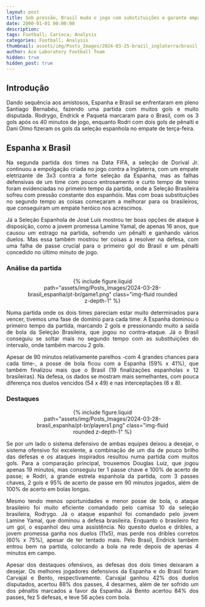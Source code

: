 ```yaml
---
layout: post
title: Sob pressão, Brasil muda o jogo com substituições e garante empate
date: 2000-01-01 00:00:00
description:
tags: Football; Carioca; Analysis
categories: Football; Analysis
thumbnail: assets/img/Posts_Images/2024-03-25-brazil_inglaterra/brasil_inglaterra.jpg
author: Ace Laboratory Football Team
hidden: true
hidden_post: true
---
```


<h2>Introdução</h2>
<div style="text-align: justify">
<p align="justify">
Dando sequência aos amistosos, Espanha e Brasil se enfrentaram em pleno Santiago Bernabéu, fazendo uma partida com muitos gols e muito disputada. Rodrygo, Endrick e Paquetá marcaram para o Brasil, com os 3 gols após os 40 minutos de jogo, enquanto Rodri com dois gols de pênalti e Dani Olmo fizeram os gols da seleção espanhola no empate de terça-feira.
</p>

</div>

<h2>Espanha x Brasil</h2>
<div style="text-align: justify">
<p align="justify">
Na segunda partida dos times na Data FIFA, a seleção de Dorival Jr. continuou a empolgação criada no jogo contra a Inglaterra, com um empate eletrizante de 3x3 contra a forte seleção da Espanha, mas as falhas defensivas de um time com pouco entrosamento e curto tempo de treino foram evidenciadas no primeiro tempo da partida, onde a Seleção Brasileira sofreu com pressão constante dos espanhóis. Mas com boas substituições no segundo tempo as coisas começaram a melhorar para os brasileiros, que conseguiram um empate heróico nos acréscimos.
</p>
<p align="justify">
Já a Seleção Espanhola de José Luís mostrou ter boas opções de ataque à disposição, como a jovem promessa Lamine Yamal, de apenas 16 anos, que causou um estrago na partida, sofrendo um pênalti e ganhando vários duelos. Mas essa também mostrou ter coisas a resolver na defesa, com uma falha de passe crucial para o primeiro gol do Brasil e um pênalti concedido no último minuto de jogo.
</p>
</div>


<h3>Análise da partida</h3>
<div style="width: 80%; margin: 0 auto; text-align: center;">
{% include figure.liquid path="assets/img/Posts_Images/2024-03-28-brasil_espanha/pt-br/game1.png" class="img-fluid rounded z-depth-1" %}
</div>

<div style="text-align: justify">

<p align="justify">
Numa partida onde os dois times pareciam estar muito determinados para vencer, tivemos uma fase de domínio para cada time: A Espanha dominou o primeiro tempo da partida, marcando 2 gols e pressionando muito a saída de bola da Seleção Brasileira, que jogou no contra-ataque. Já o Brasil conseguiu se soltar mais no segundo tempo com as substituições do intervalo, onde também marcou 2 gols.
</p>
<p align="justify">
Apesar de 90 minutos relativamente parelhos -com 4 grandes chances para cada time-, a posse de bola ficou com a Espanha (59% x 41%), que também finalizou mais que o Brasil (19 finalizações espanholas x 12 brasileiras). Na defesa, os dados se mostram mais semelhantes, com pouca diferença nos duelos vencidos (54 x 49) e nas interceptações (6 x 8).
</p>

</div>


<h3>Destaques</h3>
<div style="width: 80%; margin: 0 auto; text-align: center;">
{% include figure.liquid path="assets/img/Posts_Images/2024-03-28-brasil_espanha/pt-br/players1.png" class="img-fluid rounded z-depth-1" %}
</div>

<div style="text-align: justify">

<p align="justify">
Se por um lado o sistema defensivo de ambas equipes deixou a desejar, o sistema ofensivo foi excelente, a combinação de um dia de pouco brilho das defesas e os ataques inspirados resultou numa partida com muitos gols. Para a comparação principal, trouxemos Douglas Luiz, que jogou apenas 19 minutos, mas conseguiu ter 1 passe chave e 100% de acerto de passe; e Rodri, a grande estrela espanhola da partida, com 3 passes chaves, 2 gols e 95% de acerto de passe em 90 minutos jogados, além de 100% de acerto em bolas longas.
</p>
<p align="justify">
Mesmo tendo menos oportunidades e menor posse de bola, o ataque brasileiro foi muito eficiente comandado pelo camisa 10 da seleção brasileira, Rodrygo. Já o ataque espanhol foi comandado pelo jovem Lamine Yamal, que dominou a defesa brasileira. Enquanto o brasileiro fez um gol, o espanhol deu uma assistência. No quesito duelos e dribles, a jovem promessa ganha nos duelos (11x5), mas perde nos dribles corretos (60% x 75%), apesar de ter tentado mais. Pelo Brasil, Endrick também entrou bem na partida, colocando a bola na rede depois de apenas 4 minutos em campo.
</p>
<p align="justify">
Apesar dos destaques ofensivos, as defesas dos dois times deixaram a desejar. Os melhores jogadores defensivos da Espanha e do Brasil foram Carvajal e Bento, respectivamente. Carvajal ganhou 42% dos duelos disputados, acertou 88% dos passes, 4 desarmes, além de ter sofrido um dos pênaltis marcados a favor da Espanha. Já Bento acertou 84% dos passes, fez 5 defesas, e teve 56 ações com bola.
</p>

</div>
